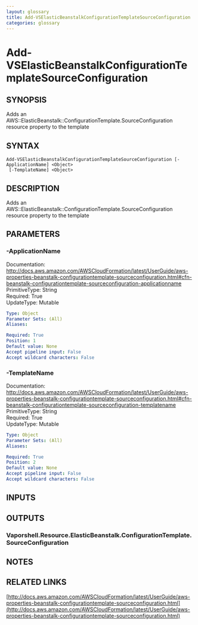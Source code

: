 ```yaml
---
layout: glossary
title: Add-VSElasticBeanstalkConfigurationTemplateSourceConfiguration
categories: glossary
---
```


# Add-VSElasticBeanstalkConfigurationTemplateSourceConfiguration

## SYNOPSIS
Adds an AWS::ElasticBeanstalk::ConfigurationTemplate.SourceConfiguration resource property to the template

## SYNTAX

```
Add-VSElasticBeanstalkConfigurationTemplateSourceConfiguration [-ApplicationName] <Object>
 [-TemplateName] <Object>
```

## DESCRIPTION
Adds an AWS::ElasticBeanstalk::ConfigurationTemplate.SourceConfiguration resource property to the template

## PARAMETERS

### -ApplicationName
Documentation: http://docs.aws.amazon.com/AWSCloudFormation/latest/UserGuide/aws-properties-beanstalk-configurationtemplate-sourceconfiguration.html#cfn-beanstalk-configurationtemplate-sourceconfiguration-applicationname    
PrimitiveType: String    
Required: True    
UpdateType: Mutable

```yaml
Type: Object
Parameter Sets: (All)
Aliases: 

Required: True
Position: 1
Default value: None
Accept pipeline input: False
Accept wildcard characters: False
```

### -TemplateName
Documentation: http://docs.aws.amazon.com/AWSCloudFormation/latest/UserGuide/aws-properties-beanstalk-configurationtemplate-sourceconfiguration.html#cfn-beanstalk-configurationtemplate-sourceconfiguration-templatename    
PrimitiveType: String    
Required: True    
UpdateType: Mutable

```yaml
Type: Object
Parameter Sets: (All)
Aliases: 

Required: True
Position: 2
Default value: None
Accept pipeline input: False
Accept wildcard characters: False
```

## INPUTS

## OUTPUTS

### Vaporshell.Resource.ElasticBeanstalk.ConfigurationTemplate.SourceConfiguration

## NOTES

## RELATED LINKS

[http://docs.aws.amazon.com/AWSCloudFormation/latest/UserGuide/aws-properties-beanstalk-configurationtemplate-sourceconfiguration.html](http://docs.aws.amazon.com/AWSCloudFormation/latest/UserGuide/aws-properties-beanstalk-configurationtemplate-sourceconfiguration.html)

